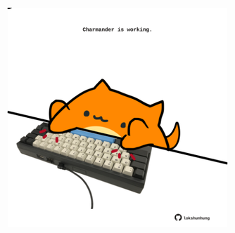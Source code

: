 <!-- built at 27/12/2022, 21:01:04 UTC -->
<p align="center">
  <img width="500" height="500" src="./ReadmeImage.svg">
</p>

